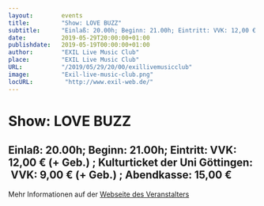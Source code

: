 ```yaml
---
layout:        events
title:         "Show: LOVE BUZZ"
subtitle:      "Einlaß: 20.00h; Beginn: 21.00h; Eintritt: VVK: 12,00 € (+ Geb.) ; Kulturticket der Uni Göttingen:  VVK: 9,00 € (+ Geb.) ; Abendkasse: 15,00 €"
date:          2019-05-29T20:00:00+01:00
publishdate:   2019-05-19T00:00:00+01:00
author:        "EXIL Live Music Club"
place:         "EXIL Live Music Club"
URL:           "/2019/05/29/20/00/exillivemusicclub"
image:         "Exil-live-music-club.png"
locURL:         "http://www.exil-web.de/"
---
```


Show: LOVE BUZZ
===========

Einlaß: 20.00h; Beginn: 21.00h; Eintritt: VVK: 12,00 € (+ Geb.) ; Kulturticket der Uni Göttingen:  VVK: 9,00 € (+ Geb.) ; Abendkasse: 15,00 €
-----------



Mehr Informationen auf der [Webseite des Veranstalters](https://www.exil-web.de/index.php/ct-menu-item-5/1754-love-buzz)
